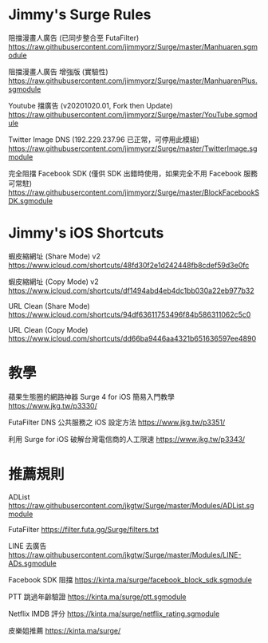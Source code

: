 # Jimmy's Surge Rules

阻擋漫畫人廣告 (已同步整合至 FutaFilter)
https://raw.githubusercontent.com/jimmyorz/Surge/master/Manhuaren.sgmodule


阻擋漫畫人廣告 增強版 (實驗性)
https://raw.githubusercontent.com/jimmyorz/Surge/master/ManhuarenPlus.sgmodule


Youtube 擋廣告 (v20201020.01, Fork then Update)
https://raw.githubusercontent.com/jimmyorz/Surge/master/YouTube.sgmodule


Twitter Image DNS (192.229.237.96 已正常，可停用此模組)
https://raw.githubusercontent.com/jimmyorz/Surge/master/TwitterImage.sgmodule


完全阻擋 Facebook SDK (僅供 SDK 出錯時使用，如果完全不用 Facebook 服務可常駐)
https://raw.githubusercontent.com/jimmyorz/Surge/master/BlockFacebookSDK.sgmodule


# Jimmy's iOS Shortcuts

蝦皮縮網址 (Share Mode) v2
https://www.icloud.com/shortcuts/48fd30f2e1d242448fb8cdef59d3e0fc

蝦皮縮網址 (Copy Mode) v2
https://www.icloud.com/shortcuts/df1494abd4eb4dc1bb030a22eb977b32

URL Clean (Share Mode)
https://www.icloud.com/shortcuts/94df63611753496f84b586311062c5c0

URL Clean (Copy Mode)
https://www.icloud.com/shortcuts/dd66ba9446aa4321b651636597ee4890


# 教學
蘋果生態圈的網路神器 Surge 4 for iOS 簡易入門教學
https://www.jkg.tw/p3330/

FutaFilter DNS 公共服務之 iOS 設定方法
https://www.jkg.tw/p3351/

利用 Surge for iOS 破解台灣電信商的人工限速
https://www.jkg.tw/p3343/


# 推薦規則
ADList
https://raw.githubusercontent.com/jkgtw/Surge/master/Modules/ADList.sgmodule

FutaFilter
https://filter.futa.gg/Surge/filters.txt

LINE 去廣告
https://raw.githubusercontent.com/jkgtw/Surge/master/Modules/LINE-ADs.sgmodule

Facebook SDK 阻擋
https://kinta.ma/surge/facebook_block_sdk.sgmodule

PTT 跳過年齡驗證
https://kinta.ma/surge/ptt.sgmodule

Netflix IMDB 評分
https://kinta.ma/surge/netflix_rating.sgmodule

皮樂姐推薦
https://kinta.ma/surge/
